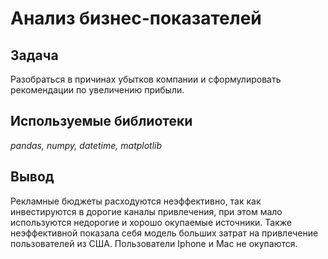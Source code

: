 # Анализ бизнес-показателей

## Задача
Разобраться в причинах убытков компании и сформулировать рекомендации по увеличению прибыли.

## Используемые библиотеки
_pandas, numpy, datetime, matplotlib_

## Вывод
Рекламные бюджеты расходуются неэффективно, так как инвестируются в дорогие каналы привлечения, при этом мало используются недорогие и хорошо окупаемые источники. Также неэффективной показала себя модель больших затрат на привлечение пользователей из США. Пользователи Iphone и Mac не окупаются.
